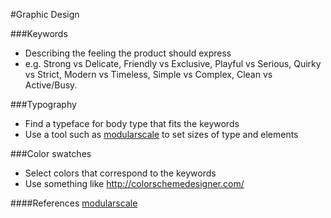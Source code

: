 #Graphic Design

###Keywords
* Describing the feeling the product should express
* e.g. Strong vs Delicate, Friendly vs Exclusive, Playful vs Serious, Quirky vs Strict, Modern vs Timeless, Simple vs Complex, Clean vs Active/Busy. 

###Typography
* Find a typeface for body type that fits the keywords
* Use a tool such as [modularscale](modularscale.com) to set sizes of type and elements

###Color swatches
* Select colors that correspond to the keywords
* Use something like http://colorschemedesigner.com/


####References
[modularscale](modularscale.com)  
